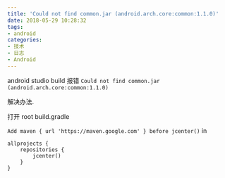 ```yaml
---
title: 'Could not find common.jar (android.arch.core:common:1.1.0)'
date: 2018-05-29 10:28:32
tags:
- android
categories:
- 技术
- 日志
- Android
---
```


android studio build 报错 `Could not find common.jar (android.arch.core:common:1.1.0)`

解决办法.

打开 root build.gradle

`Add maven { url 'https://maven.google.com' } before jcenter()` in
```
allprojects {
    repositories {
        jcenter()
    }
}
```
